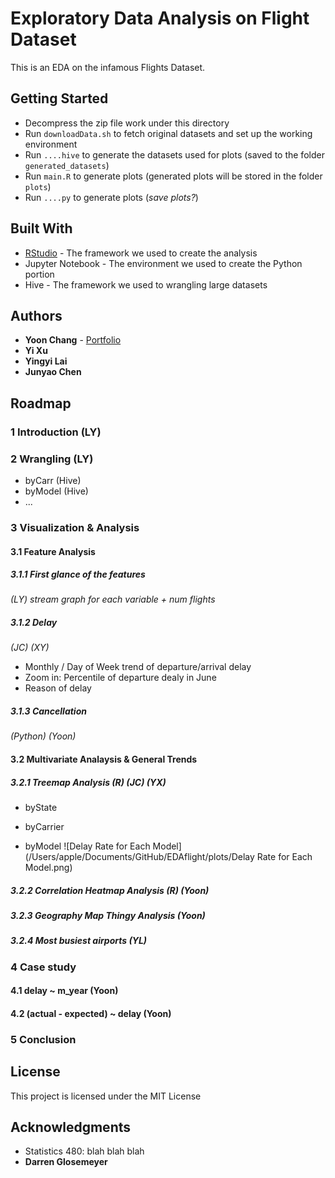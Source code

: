 # Exploratory Data Analysis on Flight Dataset

This is an EDA on the infamous Flights Dataset.

## Getting Started

- Decompress the zip file work under this directory
- Run `downloadData.sh` to fetch original datasets and set up the working environment
- Run `....hive` to generate the datasets used for plots (saved to the folder `generated_datasets`)
- Run `main.R` to generate plots (generated plots will be stored in the folder `plots`)
- Run `....py` to generate plots (*save plots?*)

## Built With

- [RStudio](https://www.rstudio.com/) - The framework we used to create the analysis
- Jupyter Notebook - The environment we used to create the Python portion
- Hive - The framework we used to wrangling large datasets

## Authors

- **Yoon Chang** - [Portfolio](https://yooniverse.me/)
- **Yi Xu**
- **Yingyi Lai**
- **Junyao Chen**

## Roadmap

### 1 Introduction (LY)

### 2 Wrangling (LY)
- byCarr (Hive)
- byModel (Hive)
- ...
### 3 Visualization & Analysis
#### 3.1  Feature Analysis 

##### 3.1.1 First glance of the features
*(LY) stream graph for each variable + num flights*
##### 3.1.2 Delay 
*(JC) (XY)*
- Monthly / Day of Week trend of departure/arrival delay
- Zoom in: Percentile of departure dealy in June
- Reason of delay
##### 3.1.3  Cancellation 
*(Python) (Yoon)*
#### 3.2  Multivariate Analaysis & General Trends
##### 3.2.1  Treemap Analysis (R) (JC) (YX)
- byState

- byCarrier

- byModel
![Delay Rate for Each Model](/Users/apple/Documents/GitHub/EDAflight/plots/Delay Rate for Each Model.png)
  
##### 3.2.2 Correlation Heatmap Analysis (R) (Yoon)
##### 3.2.3 Geography Map Thingy Analysis (Yoon)
##### 3.2.4 Most busiest airports (YL)

### 4 Case study
#### 4.1 delay ~  m_year (Yoon)
#### 4.2 (actual - expected) ~ delay (Yoon)

### 5 Conclusion

## License

This project is licensed under the MIT License

## Acknowledgments

- Statistics 480: blah blah blah
- **Darren Glosemeyer**